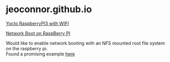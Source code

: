 # jeoconnor.github.io

[Yocto RaspberryPI3 with WIFI](yocto-rpi3-wifi.md)

[Network Boot on RaspBerry PI](raspberry-pi-network-boot.md)

Would like to enable network booting with an NFS mounted root file system on the raspberry pi.  
Found a promising example [here](https://www.blockdev.io/network-booting-a-raspberry-pi-3/)
